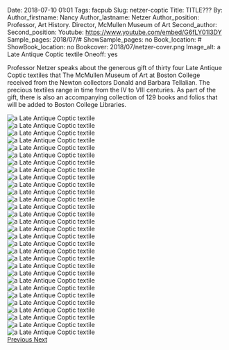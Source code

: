 Date: 2018-07-10 01:01
Tags: facpub
Slug: netzer-coptic
Title: TITLE???
By: 
Author_firstname: Nancy 
Author_lastname: Netzer
Author_position: Professor, Art History. Director, McMullen Museum of Art
Second_author:
Second_position: 
Youtube: https://www.youtube.com/embed/G6fLY01l3DY
Sample_pages: 2018/07/#
ShowSample_pages: no
Book_location: #
ShowBook_location: no
Bookcover: 2018/07/netzer-cover.png
Image_alt: a Late Antique Coptic textile
Oneoff: yes

Professor Netzer ​speaks about ​the generous gift of thirty four Late Antique Coptic textiles ​that ​The McMullen Museum of Art at Boston College received ​from ​the Newton collectors Donald and Barbara Tellalian. The ​precious ​textiles range in time from the IV to VIII centuries. As part of the gift, there is also an accompanying collection of 129 books and folios that will be added to Boston College Libraries.

<div id="myCarousel" class="carousel slide" data-ride="carousel">
  <!-- Indicators -->

<!-- Wrapper for slides -->
  <div class="carousel-inner">
    <div class="item  active">
      <img src="https://library.bc.edu/theme/img/facpub/2018/07/netzer/netzer01.jpg" alt="a Late Antique Coptic textile">
    </div>
        <div class="item">
      <img src="https://library.bc.edu/theme/img/facpub/2018/07/netzer/netzer02.jpg" alt="a Late Antique Coptic textile">
    </div>
        <div class="item">
      <img src="https://library.bc.edu/theme/img/facpub/2018/07/netzer/netzer03.jpg" alt="a Late Antique Coptic textile">
    </div>
        <div class="item">
      <img src="https://library.bc.edu/theme/img/facpub/2018/07/netzer/netzer04.jpg" alt="a Late Antique Coptic textile">
    </div>
        <div class="item">
      <img src="https://library.bc.edu/theme/img/facpub/2018/07/netzer/netzer05.jpg" alt="a Late Antique Coptic textile">
    </div>
        <div class="item">
      <img src="https://library.bc.edu/theme/img/facpub/2018/07/netzer/netzer06.jpg" alt="a Late Antique Coptic textile">
    </div>
        <div class="item">
      <img src="https://library.bc.edu/theme/img/facpub/2018/07/netzer/netzer07.jpg" alt="a Late Antique Coptic textile">
    </div>
        <div class="item">
      <img src="https://library.bc.edu/theme/img/facpub/2018/07/netzer/netzer08.jpg" alt="a Late Antique Coptic textile">
    </div>
        <div class="item">
      <img src="https://library.bc.edu/theme/img/facpub/2018/07/netzer/netzer09.jpg" alt="a Late Antique Coptic textile">
    </div>
    <div class="item">
      <img src="https://library.bc.edu/theme/img/facpub/2018/07/netzer/netzer10.jpg" alt="a Late Antique Coptic textile">
    </div>
    <div class="item">
      <img src="https://library.bc.edu/theme/img/facpub/2018/07/netzer/netzer11.jpg" alt="a Late Antique Coptic textile">
    </div>
    <div class="item">
      <img src="https://library.bc.edu/theme/img/facpub/2018/07/netzer/netzer12.jpg" alt="a Late Antique Coptic textile">
    </div>
        <div class="item">
      <img src="https://library.bc.edu/theme/img/facpub/2018/07/netzer/netzer13.jpg" alt="a Late Antique Coptic textile">
    </div>
        <div class="item">
      <img src="https://library.bc.edu/theme/img/facpub/2018/07/netzer/netzer14.jpg" alt="a Late Antique Coptic textile">
    </div>
        <div class="item">
      <img src="https://library.bc.edu/theme/img/facpub/2018/07/netzer/netzer15.jpg" alt="a Late Antique Coptic textile">
    </div>
        <div class="item">
      <img src="https://library.bc.edu/theme/img/facpub/2018/07/netzer/netzer16.jpg" alt="a Late Antique Coptic textile">
    </div>
        <div class="item">
      <img src="https://library.bc.edu/theme/img/facpub/2018/07/netzer/netzer17.jpg" alt="a Late Antique Coptic textile">
    </div>
        <div class="item">
      <img src="https://library.bc.edu/theme/img/facpub/2018/07/netzer/netzer18.jpg" alt="a Late Antique Coptic textile">
    </div>
        <div class="item">
      <img src="https://library.bc.edu/theme/img/facpub/2018/07/netzer/netzer19.jpg" alt="a Late Antique Coptic textile">
    </div>
        <div class="item">
      <img src="https://library.bc.edu/theme/img/facpub/2018/07/netzer/netzer20.jpg" alt="a Late Antique Coptic textile">
    </div>    
        <div class="item">
      <img src="https://library.bc.edu/theme/img/facpub/2018/07/netzer/netzer21.jpg" alt="a Late Antique Coptic textile">
    </div>    
            <div class="item">
      <img src="https://library.bc.edu/theme/img/facpub/2018/07/netzer/netzer22.jpg" alt="a Late Antique Coptic textile">
    </div>    
            <div class="item">
      <img src="https://library.bc.edu/theme/img/facpub/2018/07/netzer/netzer23.jpg" alt="a Late Antique Coptic textile">
    </div>    
            <div class="item">
      <img src="https://library.bc.edu/theme/img/facpub/2018/07/netzer/netzer24.jpg" alt="a Late Antique Coptic textile">
    </div>    
            <div class="item">
      <img src="https://library.bc.edu/theme/img/facpub/2018/07/netzer/netzer25.jpg" alt="a Late Antique Coptic textile">
    </div>    
            <div class="item">
      <img src="https://library.bc.edu/theme/img/facpub/2018/07/netzer/netzer26.jpg" alt="a Late Antique Coptic textile">
    </div>    
            <div class="item">
      <img src="https://library.bc.edu/theme/img/facpub/2018/07/netzer/netzer27.jpg" alt="a Late Antique Coptic textile">
    </div>    
            <div class="item">
      <img src="https://library.bc.edu/theme/img/facpub/2018/07/netzer/netzer28.jpg" alt="a Late Antique Coptic textile">
    </div>    
            <div class="item">
      <img src="https://library.bc.edu/theme/img/facpub/2018/07/netzer/netzer29.jpg" alt="a Late Antique Coptic textile">
    </div>    
            <div class="item">
      <img src="https://library.bc.edu/theme/img/facpub/2018/07/netzer/netzer30.jpg" alt="a Late Antique Coptic textile">
    </div>    


  </div>

  <!-- Left and right controls -->
  <a class="left carousel-control" href="#myCarousel" data-slide="prev">
    <span class="glyphicon glyphicon-chevron-left"></span>
    <span class="sr-only">Previous</span>
  </a>
  <a class="right carousel-control" href="#myCarousel" data-slide="next">
    <span class="glyphicon glyphicon-chevron-right"></span>
    <span class="sr-only">Next</span>
  </a>
</div>

<style>
#myCarousel {
	max-height: 600px;
	max-width: 600px; 
}
.carousel-inner {
	max-height: 600px;
	max-width: 600px; 
}
</style>

<!-- UNHIDE IF NEEDED 
<em>View a <a href="https://library.bc.edu/theme/img/facpub/2018/XX/NAME-guide.pdf">guide of selected resources (PDF)</a> on this topic available through the Libraries. </em>
-->